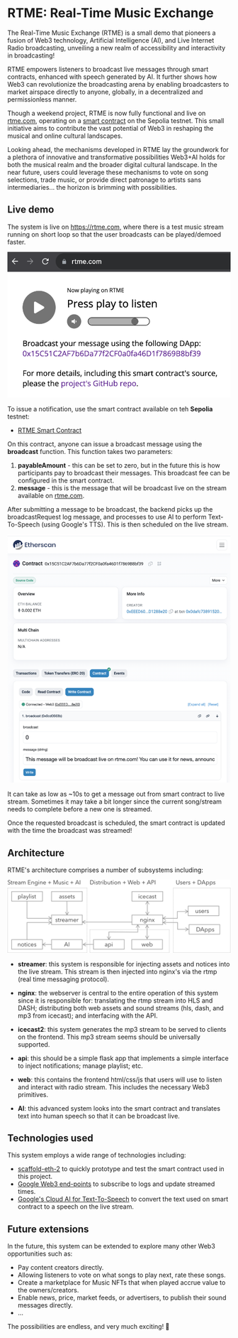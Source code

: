 # RTME: Real-Time Music Exchange


The Real-Time Music Exchange (RTME) is a small demo that pioneers a fusion of Web3 technology, Artificial Intelligence (AI), and Live Internet Radio broadcasting, unveiling a new realm of accessibility and interactivity in broadcasting!

RTME empowers listeners to broadcast live messages through smart contracts, enhanced with speech generated by AI. It further shows how Web3 can revolutionize the broadcasting arena by enabling broadcasters to market airspace directly to anyone, globally, in a decentralized and permissionless manner.

Though a weekend project, RTME is now fully functional and live on [rtme.com](https://rtme.com), operating on a [smart contract](https://sepolia.etherscan.io/address/0x15C51C2AF7b6Da77f2CF0a0fa46D1f7869B8bf39#writeContract) on the Sepolia testnet. This small initiative aims to contribute the vast potential of Web3 in reshaping the musical and online cultural landscapes.

Looking ahead, the mechanisms developed in RTME lay the groundwork for a plethora of innovative  and transformative possibilities Web3+AI holds for both the musical realm and the broader digital cultural landscape. In the near future, users could leverage these mechanisms to vote on song selections, trade music, or provide direct patronage to artists sans intermediaries... the horizon is brimming with possibilities.


## Live demo

The system is live on https://rtme.com, where there is a test music stream running on short loop so that the user broadcasts can be played/demoed faster. 

![Smart Contract](docs/rtme_com.png)

To issue a notification, use the smart contract available on teh **Sepolia** testnet:

* [RTME Smart Contract](https://sepolia.etherscan.io/address/0x15C51C2AF7b6Da77f2CF0a0fa46D1f7869B8bf39#writeContract)

On this contract, anyone can issue a broadcast message using the __broadcast__ function. This function takes two parameters:

1. __payableAmount__ - this can be set to zero, but in the future this is how participants pay to broadcast their messages. This broadcast fee can be configured in the smart contract. 
2. __message__ - this is the message that will be broadcast live on the stream available on [rtme.com](https://rtme.com). 

After submitting a message to be broadcast, the backend picks up the broadcastRequest log message, and processes to use AI to perform Text-To-Speech (using Google's TTS). This is then scheduled on the live stream. 


![Smart Contract](docs/rtme_smart_contract.png)

It can take as low as ~10s to get a message out from smart contract to live stream. Sometimes it may take a bit longer since the current song/stream needs to complete before a new one is streamed.    

Once the requested broadcast is scheduled, the smart contract is updated with the time the broadcast was streamed!

## Architecture


RTME's architecture comprises a number of subsystems including: 

![RTME Architecture](docs/rtme_architecture.png)

* __streamer__: this system is responsible for injecting assets and notices into the live stream. This stream is then injected into nginx's via the rtmp (real time messaging protocol). 

* __nginx__: the webserver is central to the entire operation of this system since it is responsible for: translating the rtmp stream into HLS and DASH; distributing both web assets and sound streams (hls, dash, and mp3 from icecast); and interfacing with the API. 

* __icecast2__: this system generates the mp3 stream to be served to clients on the frontend. This mp3 stream seems should be universally supported.

* __api__: this should be a simple flask app that implements a simple interface to inject notifications; manage playlist; etc. 

* __web__: this contains the frontend html/css/js that users will use to listen and interact with radio stream. This includes the necessary Web3 primitives.

* __AI__: this advanced system looks into the smart contract and translates text into human speech so that it can be broadcast live.



## Technologies used

This system employs a wide range of technologies including: 

* [scaffold-eth-2](https://github.com/scaffold-eth/scaffold-eth-2) to quickly prototype and test the smart contract used in this project.
* [Google Web3 end-points](https://cloud.google.com/web3) to subscribe to logs and update streamed times.
* [Google's Cloud AI for Text-To-Speech](https://cloud.google.com/text-to-speech) to convert the text used on smart contract to a speech on the live stream.


## Future extensions

In the future, this system can be extended to explore many other Web3 opportunities such as:

* Pay content creators directly.
* Allowing listeners to vote on what songs to play next, rate these songs.
* Create a marketplace for Music NFTs that when played accrue value to the owners/creators.
* Enable news, price, market feeds, or advertisers, to publish their sound messages directly. 
* ...

The possibilities are endless, and very much exciting! 💖
